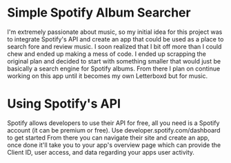 # Simple Spotify Album Searcher
I'm extremely passionate about music, so my initial idea for this project was to integrate Spotify's API and create an app that could be used as a place to search fore and review music. I soon realized that I bit off more than I could chew and ended up making a mess of code. I ended up scrapping the original plan and decided to start with something smaller that would just be basically a search engine for Spotify albums. From there I plan on continue working on this app until it becomes my own Letterboxd but for music.

# Using Spotify's API
Spotify allows developers to use their API for free, all you need is a Spotify account (it can be premium or free).
Use developer.spotify.com/dashboard to get started
From there you can navigate their site and create an app, once done it'll take you to your app's overview page which can provide the Client ID, user access, and data regarding your apps user activity.
